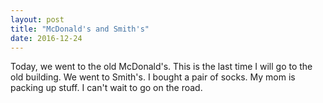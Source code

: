 ```yaml
---
layout: post
title: "McDonald's and Smith's"
date: 2016-12-24
---
```


Today, we went to the old McDonald's. This is the last time I will go to the old building. We went to Smith's. I bought a pair of socks. My mom is packing up stuff. I can't wait to go on the road.
